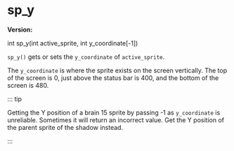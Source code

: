 # sp_y

**Version:** <VersionInfo dink="" standalone />&nbsp;<VersionInfo freedink="" standalone />&nbsp;<VersionInfo dinkhd="" standalone />&nbsp;<VersionInfo yedink="" standalone />

<Prototype>int sp_y(int active_sprite, int y_coordinate[-1])</Prototype>

`sp_y()` gets or sets the `y_coordinate` of `active_sprite`.

The `y_coordinate` is where the sprite exists on the screen vertically. The top of the screen is 0, just above the status bar is 400, and the bottom of the screen is 480.

::: tip

Getting the Y position of a brain 15 sprite by passing -1 as `y_coordinate` is unreliable. Sometimes it will return an incorrect value. 
Get the Y position of the parent sprite of the shadow instead.

:::
